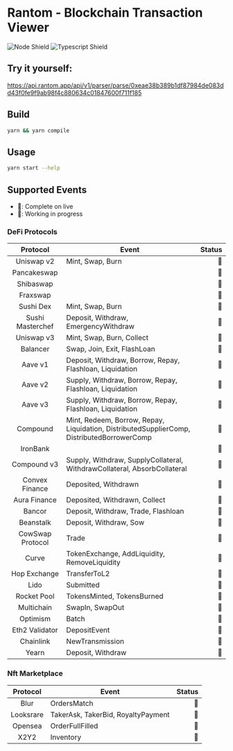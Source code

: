 # Rantom - Blockchain Transaction Viewer

![Node Shield](https://img.shields.io/badge/Node-%5E16.0.0-brightgreen?style=flat-square&logo=JavaScript)
![Typescript Shield](https://img.shields.io/badge/Typescript-%5E4.6.3-blue?style=flat-square&logo=TypeScript)

## Try it yourself:
https://api.rantom.app/api/v1/parser/parse/0xeae38b389b1df87984de083dd43f0fe9f9ab98f4c880634c01847600f711f185

## Build
```bash
yarn && yarn compile
```

## Usage
```bash
yarn start --help
```

## Supported Events

- 🌱: Complete on live
- 🔨: Working in progress

### DeFi Protocols

|     Protocol     | Event                                                                                      | Status |
|:----------------:|--------------------------------------------------------------------------------------------|-------:|
|    Uniswap v2    | Mint, Swap, Burn                                                                           |     🌱 |
|   Pancakeswap    |                                                                                            |     🌱 |
|    Shibaswap     |                                                                                            |     🌱 |
|     Fraxswap     |                                                                                            |     🌱 |
|    Sushi Dex     | Mint, Swap, Burn                                                                           |     🌱 |
| Sushi Masterchef | Deposit, Withdraw, EmergencyWithdraw                                                       |     🌱 |
|    Uniswap v3    | Mint, Swap, Burn, Collect                                                                  |     🌱 |
|     Balancer     | Swap, Join, Exit, FlashLoan                                                                |     🌱 |
|     Aave v1      | Deposit, Withdraw, Borrow, Repay, Flashloan, Liquidation                                   |     🌱 |
|     Aave v2      | Supply, Withdraw, Borrow, Repay, Flashloan, Liquidation                                    |     🌱 |
|     Aave v3      | Supply, Withdraw, Borrow, Repay, Flashloan, Liquidation                                    |     🌱 |
|     Compound     | Mint, Redeem, Borrow, Repay, Liquidation, DistributedSupplierComp, DistributedBorrowerComp |     🌱 |
|     IronBank     |                                                                                            |     🌱 |
|   Compound v3    | Supply, Withdraw, SupplyCollateral, WithdrawCollateral, AbsorbCollateral                   |     🌱 |
|  Convex Finance  | Deposited, Withdrawn                                                                       |     🌱 |
|   Aura Finance   | Deposited, Withdrawn, Collect                                                              |     🌱 |
|      Bancor      | Deposit, Withdraw, Trade, Flashloan                                                        |     🌱 |
|    Beanstalk     | Deposit, Withdraw, Sow                                                                     |     🌱 |
| CowSwap Protocol | Trade                                                                                      |     🌱 |
|      Curve       | TokenExchange, AddLiquidity, RemoveLiquidity                                               |     🌱 |
|   Hop Exchange   | TransferToL2                                                                               |     🌱 |
|       Lido       | Submitted                                                                                  |     🌱 |
|   Rocket Pool    | TokensMinted, TokensBurned                                                                 |     🌱 |
|    Multichain    | SwapIn, SwapOut                                                                            |     🌱 |
|     Optimism     | Batch                                                                                      |     🌱 |
|  Eth2 Validator  | DepositEvent                                                                               |     🌱 |
|    Chainlink     | NewTransmission                                                                            |     🌱 |
|      Yearn       | Deposit, Withdraw                                                                          |     🌱 |

### Nft Marketplace

| Protocol  | Event                              | Status |
|:---------:|------------------------------------|-------:|
|   Blur    | OrdersMatch                        |     🌱 |
| Looksrare | TakerAsk, TakerBid, RoyaltyPayment |     🌱 |
|  Opensea  | OrderFullFilled                    |     🌱 |
|   X2Y2    | Inventory                          |     🌱 |
